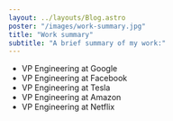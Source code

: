 ```yaml
---
layout: ../layouts/Blog.astro
poster: "/images/work-summary.jpg"
title: "Work summary"
subtitle: "A brief summary of my work:"
---
```


- VP Engineering at Google
- VP Engineering at Facebook
- VP Engineering at Tesla
- VP Engineering at Amazon
- VP Engineering at Netflix
